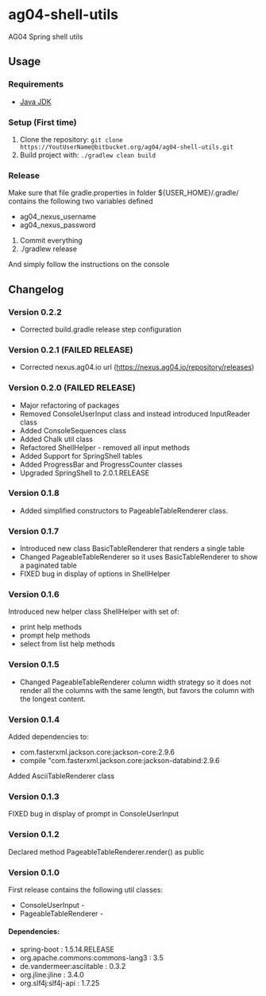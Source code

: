# ag04-shell-utils

AG04 Spring shell utils

## Usage
### Requirements
* [Java JDK](http://www.oracle.com/technetwork/java/javase/downloads/index.html)

### Setup (First time)
1. Clone the repository: `git clone https://YoutUserName@bitbucket.org/ag04/ag04-shell-utils.git`
4. Build project with: ` ./gradlew clean build `

### Release
Make sure that file gradle.properties in folder ${USER_HOME}/.gradle/ contains the following two variables defined

* ag04_nexus_username
* ag04_nexus_password

1) Commit everything
2) ./gradlew release

And simply follow the instructions on the console

## Changelog

### Version 0.2.2 
* Corrected build.gradle release step configuration

### Version 0.2.1 (FAILED RELEASE)
* Corrected nexus.ag04.io url (https://nexus.ag04.io/repository/releases)

### Version 0.2.0 (FAILED RELEASE)

* Major refactoring of packages
* Removed ConsoleUserInput class and instead introduced InputReader class
* Added ConsoleSequences class
* Added Chalk util class
* Refactored ShellHelper - removed all input methods
* Added Support for SpringShell tables
* Added ProgressBar and ProgressCounter classes
* Upgraded SpringShell to 2.0.1.RELEASE

### Version 0.1.8
* Added simplified constructors to PageableTableRenderer class.

### Version 0.1.7

* Introduced new class BasicTableRenderer that renders a single table
* Changed PageableTableRenderer so it uses BasicTableRenderer to show a paginated table
* FIXED bug in display of options in ShellHelper


### Version 0.1.6

Introduced new helper class ShellHelper with set of:
- print help methods
- prompt help methods
- select from list help methods


### Version 0.1.5

* Changed PageableTableRenderer column width strategy so it does not render all the columns with the same length,
but favors the column with the longest content. 

### Version 0.1.4

Added dependencies to:
* com.fasterxml.jackson.core:jackson-core:2.9.6
* compile "com.fasterxml.jackson.core:jackson-databind:2.9.6

Added AsciiTableRenderer class 

### Version 0.1.3
FIXED bug in display of prompt in ConsoleUserInput

### Version 0.1.2
Declared method PageableTableRenderer.render() as public

### Version 0.1.0
First release contains the following util classes:
* ConsoleUserInput - 
* PageableTableRenderer -


#### Dependencies:

* spring-boot : 1.5.14.RELEASE
* org.apache.commons:commons-lang3 : 3.5
* de.vandermeer:asciitable : 0.3.2
* org.jline:jline : 3.4.0
* org.slf4j:slf4j-api : 1.7.25

